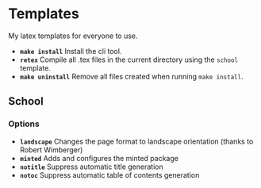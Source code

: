 # Templates
My latex templates for everyone to use.

* **`make install`** Install the cli tool.
* **`retex`** Compile all .tex files in the current directory using the `school` template.
* **`make uninstall`** Remove all files created when running `make install`.

## School
### Options
* **`landscape`** Changes the page format to landscape orientation (thanks to Robert Wimberger)
* **`minted`** Adds and configures the minted package
* **`notitle`** Suppress automatic title generation
* **`notoc`** Suppress automatic table of contents generation